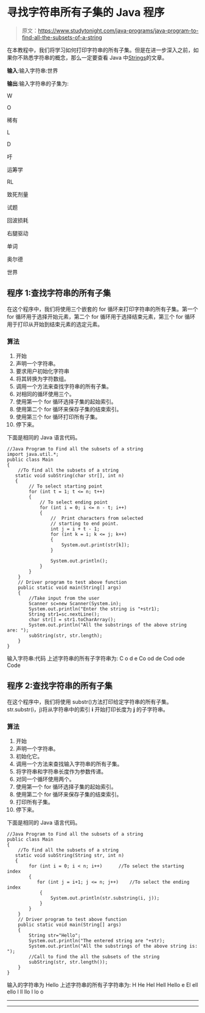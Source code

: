 # 寻找字符串所有子集的 Java 程序

> 原文：<https://www.studytonight.com/java-programs/java-program-to-find-all-the-subsets-of-a-string>

在本教程中，我们将学习如何打印字符串的所有子集。但是在进一步深入之前，如果你不熟悉字符串的概念，那么一定要查看 Java 中[Strings](https://www.studytonight.com/java/string-handling-in-java.php)的文章。

**输入**:输入字符串:世界

**输出**:输入字符串的子集为:

W

O

稀有

L

D

吁

运筹学

RL

致死剂量

试题

回波损耗

右腿驱动

单词

奥尔德

世界

## 程序 1:查找字符串的所有子集

在这个程序中，我们将使用三个嵌套的 for 循环来打印字符串的所有子集。第一个 for 循环用于选择开始元素，第二个 for 循环用于选择结束元素，第三个 for 循环用于打印从开始到结束元素的选定元素。

### 算法

1.  开始
2.  声明一个字符串。
3.  要求用户初始化字符串
4.  将其转换为字符数组。
5.  调用一个方法来查找字符串的所有子集。
6.  对相同的循环使用三个。
7.  使用第一个 for 循环选择子集的起始索引。
8.  使用第二个 for 循环来保存子集的结束索引。
9.  使用第三个 for 循环打印所有子集。
10.  停下来。

下面是相同的 Java 语言代码。

```
//Java Program to Find all the subsets of a string
import java.util.*;
public class Main
{
    //To find all the subsets of a string
   static void subString(char str[], int n)
   {
        // To select starting point
        for (int t = 1; t <= n; t++) 
        {
            // To select ending point
            for (int i = 0; i <= n - t; i++) 
            {
                //  Print characters from selected
                // starting to end point.  
                int j = i + t - 1;
                for (int k = i; k <= j; k++) 
                {
                    System.out.print(str[k]);
                }

                System.out.println();
            }
        }
    } 
    // Driver program to test above function
    public static void main(String[] args) 
    {
        //Take input from the user
        Scanner sc=new Scanner(System.in);
        System.out.println("Enter the string is "+str1);
        String str1=sc.nextLine();
        char str[] = str1.toCharArray();
        System.out.println("All the substrings of the above string are: ");
        subString(str, str.length);
    }
}
```

输入字符串:代码
上述字符串的所有子字符串为:
C
o
d
e
Co
od
de
Cod
ode
Code

## 程序 2:查找字符串的所有子集

在这个程序中，我们将使用 substr()方法打印给定字符串的所有子集。str.substr(i，j)将从字符串中的索引 **i** 开始打印长度为 **j** 的子字符串。

### 算法

1.  开始
2.  声明一个字符串。
3.  初始化它。
4.  调用一个方法来查找输入字符串的所有子集。
5.  将字符串和字符串长度作为参数传递。
6.  对同一个循环使用两个。
7.  使用第一个 for 循环选择子集的起始索引。
8.  使用第二个 for 循环来保存子集的结束索引。
9.  打印所有子集。
10.  停下来。

下面是相同的 Java 语言代码。

```
//Java Program to Find all the subsets of a string
public class Main
{
    //To find all the subsets of a string
   static void subString(String str, int n)
   {
        for (int i = 0; i < n; i++)      //To select the starting index
        {
           for (int j = i+1; j <= n; j++)    //To select the ending index
            {
                System.out.println(str.substring(i, j));
            }
        }
    }
    // Driver program to test above function
    public static void main(String[] args) 
    {
        String str="Hello";
        System.out.println("The entered string are "+str);
        System.out.println("All the substrings of the above string is: ");
        //Call to find the all the subsets of the string
        subString(str, str.length());
    }
}
```

输入的字符串为 Hello
上述字符串的所有子字符串为:
H
He
Hel
Hell
Hello
e
El
ell
ello
l
ll
llo
l
lo
o

* * *

* * *